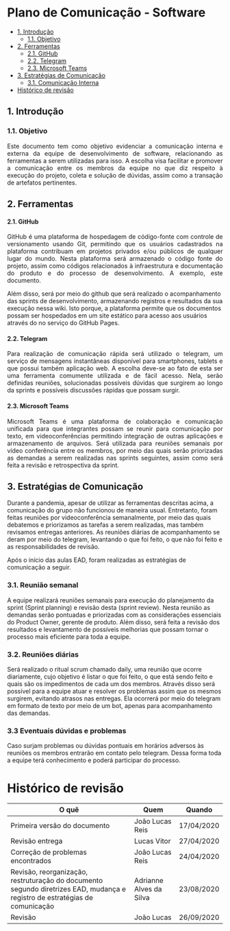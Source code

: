 # Plano de Comunicação - Software

- [1. Introdução](#_1-introdução)
  * [1.1. Objetivo](#_11-objetivo)
- [2. Ferramentas](#_2-ferramentas)
  * [2.1. GitHub](#_21-github)
  * [2.2. Telegram](#_22-telegram)
  * [2.3. Microsoft Teams](#_23-microsoft-teams)
- [3. Estratégias de Comunicação](#_3-estratégias-de-comunicação)
  * [3.1. Comunicação Interna](#_31-comunicação-interna)
- [ Histórico de revisão](#_histórico-de-revisão)

## 1. Introdução

### 1.1. Objetivo

 <p align = "justify">Este documento tem como objetivo evidenciar a comunicação interna e externa da equipe de desenvolvimento de software, relacionando as ferramentas a serem utilizadas para isso. A escolha visa facilitar e promover a comunicação entre os membros da equipe no que diz respeito à execução do projeto, coleta e solução de dúvidas, assim como a transação de artefatos pertinentes.</p>


## 2. Ferramentas

#### 2.1. GitHub

<p align = "justify"> GitHub é uma plataforma de hospedagem de código-fonte com controle de versionamento usando Git, permitindo que os usuários cadastrados na plataforma contribuam em projetos privados e/ou públicos de qualquer lugar do mundo. Nesta plataforma será armazenado o código fonte do projeto, assim como códigos relacionados à infraestrutura e documentação do produto e do processo de desenvolvimento. A exemplo, este documento.

Além disso, será por meio do github que será realizado o acompanhamento das sprints de desenvolvimento, armazenando registros e resultados da sua execução nessa wiki. Isto porque, a plataforma permite que os documentos possam ser hospedados em um site estático para acesso aos usuários através do no serviço do GitHub Pages. </p>


#### 2.2. Telegram

<p align = "justify"> Para realização de comunicação rápida será utilizado o telegram, um serviço de mensagens instantâneas disponível para smartphones, tablets e que possui também aplicação web. A escolha deve-se ao fato de esta ser uma ferramenta comumente utilizada e de fácil acesso. Nela, serão definidas reuniões, solucionadas possíveis dúvidas que surgirem ao longo da sprints e possíveis discussões rápidas que possam surgir.

#### 2.3. Microsoft Teams

<p align = "justify"> Microsoft Teams é uma plataforma de colaboração e comunicação unificada para que integrantes possam se reunir para comunicação por texto, em videoconferências permitindo integração de outras aplicações e armazenamento de arquivos. Será utilizada para reuniões semanais por vídeo conferência entre os membros, por meio das quais serão priorizadas as demandas a serem realizadas nas sprints seguintes, assim como será feita a revisão e retrospectiva da sprint.

## 3. Estratégias de Comunicação

Durante a pandemia, apesar de utilizar as ferramentas descritas acima, a comunicação do grupo não funcionou de maneira usual. Entretanto, foram feitas reuniões por videoconferência semanalmente, por meio das quais debatemos e priorizamos as tarefas a serem realizadas, mas também revisamos entregas anteriores. As reuniões diárias de acompanhamento se deram por meio do telegram, levantando o que foi feito, o que não foi feito e as responsabilidades de revisão.

Após o início das aulas EAD, foram realizadas as estratégias de comunicação a seguir.


### 3.1. Reunião semanal

A equipe realizará reuniões semanais para execução do planejamento da sprint (Sprint planning) e revisão desta (sprint review). Nesta reunião as demandas serão pontuadas e priorizadas com as considerações essenciais do Product Owner, gerente de produto. Além disso, será feita a revisão dos resultados e levantamento de possíveis melhorias que possam tornar o processo mais eficiente para toda a equipe.

### 3.2. Reuniões diárias

Será realizado o ritual scrum chamado daily, uma reunião que ocorre diariamente, cujo objetivo é listar o que foi feito, o que está sendo feito e quais são os impedimentos de cada um dos membros. Através disso será possível para a equipe atuar e resolver os problemas assim que os mesmos surgirem, evitando atrasos nas entregas. Ela ocorrerá por meio do telegram em formato de texto por meio de um bot, apenas para acompanhamento das demandas.

### 3.3 Eventuais dúvidas e problemas

Caso surjam problemas ou dúvidas pontuais em horários adversos às reuniões os membros entrarão em contato pelo telegram. Dessa forma toda a equipe terá conhecimento e poderá participar do processo.

# Histórico de revisão

| O quê | Quem  | Quando |
| - | - | - |
|  Primeira versão do documento | João Lucas Reis | 17/04/2020 |
| Revisão entrega| Lucas Vitor | 27/04/2020 |
| Correção de problemas encontrados | João Lucas Reis | 24/04/2020 |
| Revisão, reorganização, restruturação do documento segundo diretrizes EAD, mudança e registro de estratégias de comunicação | Adrianne Alves da Silva | 23/08/2020
| Revisão | João Lucas | 26/09/2020 |
